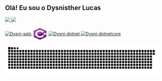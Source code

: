 ## Olá! Eu sou o Dysnisther Lucas
<div>
  <a href="https://github.com/Dysnisther">
  <img height="170em" src="https://github-readme-stats.vercel.app/api?username=Dysnisther&show_icons=true&theme=radical&include_all_commits=false&count_private=true&layout=compact"/>
  <img height="170em" src="https://github-readme-stats.vercel.app/api/top-langs/?username=Dysnisther&layout=compact&langs_count=3&theme=radical&hide_border=false"/>
</div>

<div style="display: inline_block"><br>
  <img align="center" alt="Dysni-sqls" height="40" width="50" <img src="https://cdn.jsdelivr.net/gh/devicons/devicon/icons/microsoftsqlserver/microsoftsqlserver-plain-wordmark.svg"/>
  <img align="center" alt="Dysni-Csharp" height="40" width="50" <img src="https://raw.githubusercontent.com/devicons/devicon/master/icons/csharp/csharp-original.svg"/>
  <img align="center" alt="Dysni-dotnet" height="40" width="50" <img src="https://cdn.jsdelivr.net/gh/devicons/devicon/icons/dot-net/dot-net-plain-wordmark.svg"/>
  <img align="center" alt="Dysni-dotnetcore" height="40" width="50" <img src="https://cdn.jsdelivr.net/gh/devicons/devicon/icons/dotnetcore/dotnetcore-original.svg"/>
</div>

![snake gif](https://github.com/Dysnisther/dysnisther/blob/output/github-contribution-grid-snake-dark.svg)

